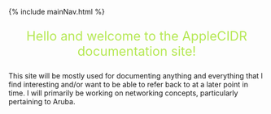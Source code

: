 
{% include mainNav.html %}
<p style="text-align: center; font-size: 25px; color: #b5e853">Hello and welcome to the AppleCIDR documentation site!</p>
This site will be mostly used for documenting anything and everything that I find interesting and/or want to be able to refer back to at a later point in time.
I will primarily be working on networking concepts, particularly pertaining to Aruba. 

